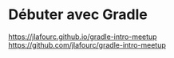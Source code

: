 
# Débuter avec Gradle

https://jlafourc.github.io/gradle-intro-meetup
https://github.com/jlafourc/gradle-intro-meetup